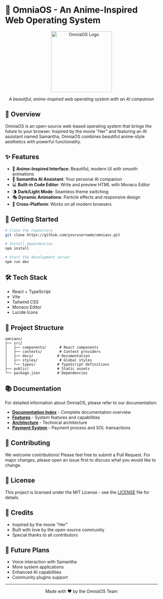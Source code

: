 # 🌟 OmniaOS - An Anime-Inspired Web Operating System

<div align="center">
  <img src="public/omniaos-logo.png" alt="OmniaOS Logo" width="200" />
  <p><em>A beautiful, anime-inspired web operating system with an AI companion</em></p>
</div>

## 🌈 Overview

OmniaOS is an open-source web-based operating system that brings the future to your browser. Inspired by the movie "Her" and featuring an AI assistant named Samantha, OmniaOS combines beautiful anime-style aesthetics with powerful functionality.

## ✨ Features

- 🎨 **Anime-Inspired Interface**: Beautiful, modern UI with smooth animations
- 🤖 **Samantha AI Assistant**: Your personal AI companion
- 💻 **Built-in Code Editor**: Write and preview HTML with Monaco Editor
- 🌗 **Dark/Light Mode**: Seamless theme switching
- 🎭 **Dynamic Animations**: Particle effects and responsive design
- 📱 **Cross-Platform**: Works on all modern browsers

## 🚀 Getting Started

```bash
# Clone the repository
git clone https://github.com/yourusername/omniaos.git

# Install dependencies
npm install

# Start the development server
npm run dev
```

## 🛠️ Tech Stack

- React + TypeScript
- Vite
- Tailwind CSS
- Monaco Editor
- Lucide Icons

## 📂 Project Structure

```
omniaos/
├── src/
│   ├── components/      # React components
│   ├── contexts/        # Context providers
│   ├── docs/           # Documentation
│   ├── styles/          # Global styles
│   └── types/          # TypeScript definitions
├── public/             # Static assets
└── package.json        # Dependencies
```

## 📚 Documentation

For detailed information about OmniaOS, please refer to our documentation:

- **[Documentation Index](./src/docs/README.md)** - Complete documentation overview
- **[Features](./src/docs/features.md)** - System features and capabilities
- **[Architecture](./src/docs/architecture.md)** - Technical architecture
- **[Payment System](./src/docs/payment.md)** - Payment process and SOL transactions

## 🤝 Contributing

We welcome contributions! Please feel free to submit a Pull Request. For major changes, please open an issue first to discuss what you would like to change.

## 📜 License

This project is licensed under the MIT License - see the [LICENSE](LICENSE) file for details.

## 🌟 Credits

- Inspired by the movie "Her"
- Built with love by the open-source community
- Special thanks to all contributors

## 🔮 Future Plans

- Voice interaction with Samantha
- More system applications
- Enhanced AI capabilities
- Community plugins support

---

<div align="center">
  <p>Made with ❤️ by the OmniaOS Team</p>
</div> 